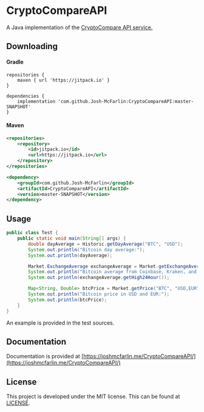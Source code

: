# CryptoCompareAPI
A Java implementation of the [CryptoCompare API service.](https://min-api.cryptocompare.com/)

## Downloading

#### Gradle
```
repositories {
    maven { url 'https://jitpack.io' }
}

dependencies {
    implementation 'com.github.Josh-McFarlin:CryptoCompareAPI:master-SNAPSHOT'
}
```

#### Maven
```xml
<repositories>
    <repository>
        <id>jitpack.io</id>
        <url>https://jitpack.io</url>
    </repository>
</repositories>
```
```xml
<dependency>
    <groupId>com.github.Josh-McFarlin</groupId>
    <artifactId>CryptoCompareAPI</artifactId>
    <version>master-SNAPSHOT</version>
</dependency>
```

## Usage
```java
public class Test {
    public static void main(String[] args) {
        double dayAverage = Historic.getDayAverage("BTC", "USD");
        System.out.println("Bitcoin day average:");
        System.out.println(dayAverage);

        Market.ExchangeAverage exchangeAverage = Market.getExchangeAverage("BTC", "USD", "Coinbase", "Kraken", "Bitstamp");
        System.out.println("Bitcoin average from Coinbase, Kraken, and Bitstamp:");
        System.out.println(exchangeAverage.getHigh24Hour());

        Map<String, Double> btcPrice = Market.getPrice("BTC", "USD,EUR");
        System.out.println("Bitcoin price in USD and EUR:");
        System.out.println(btcPrice);
    }
}
```

An example is provided in the test sources.

## Documentation

Documentation is provided at [https://joshmcfarlin.me/CryptoCompareAPI/](https://joshmcfarlin.me/CryptoCompareAPI/)

## License
This project is developed under the MIT license. This can be found at [LICENSE](LICENSE).
